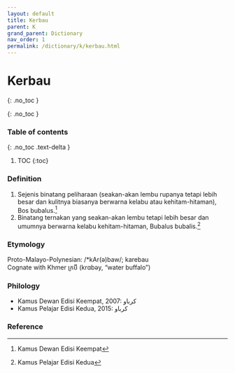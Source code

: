 ```yaml
---
layout: default
title: Kerbau
parent: K
grand_parent: Dictionary
nav_order: 1
permalink: /dictionary/k/kerbau.html
---
```


# Kerbau
{: .no_toc }

{: .no_toc }

### Table of contents

{: .no_toc .text-delta }

1. TOC
{:toc}

### Definition

1. Sejenis binatang peliharaan (seakan-akan lembu rupanya tetapi lebih besar dan kulitnya biasanya berwarna kelabu atau kehitam­-hitaman), Bos bubalus.[^1]
2. Binatang ternakan yang seakan-akan lembu tetapi lebih besar dan umumnya berwarna kelabu kehitam-hitaman, Bubalus bubalis.[^2]

### Etymology

Proto-Malayo-Polynesian: /*kAr(ə)baw/; karebau<br />
Cognate with Khmer ក្របី (krɑbəy, “water buffalo”)

### Philology

- Kamus Dewan Edisi Keempat, 2007: کرباو
- Kamus Pelajar Edisi Kedua, 2015: کرباو

### Reference

[^1]: Kamus Dewan Edisi Keempat
[^2]: Kamus Pelajar Edisi Kedua
